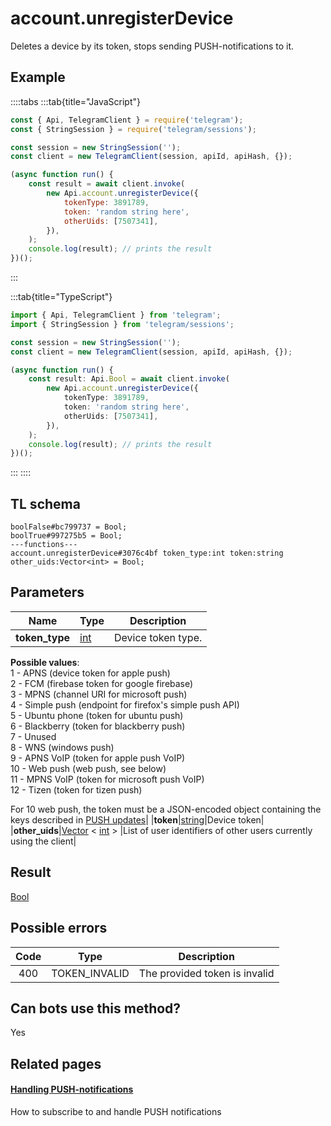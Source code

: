 # account.unregisterDevice

Deletes a device by its token, stops sending PUSH-notifications to it.

## Example

::::tabs
:::tab{title="JavaScript"}

```js
const { Api, TelegramClient } = require('telegram');
const { StringSession } = require('telegram/sessions');

const session = new StringSession('');
const client = new TelegramClient(session, apiId, apiHash, {});

(async function run() {
    const result = await client.invoke(
        new Api.account.unregisterDevice({
            tokenType: 3891789,
            token: 'random string here',
            otherUids: [7507341],
        }),
    );
    console.log(result); // prints the result
})();
```

:::

:::tab{title="TypeScript"}

```ts
import { Api, TelegramClient } from 'telegram';
import { StringSession } from 'telegram/sessions';

const session = new StringSession('');
const client = new TelegramClient(session, apiId, apiHash, {});

(async function run() {
    const result: Api.Bool = await client.invoke(
        new Api.account.unregisterDevice({
            tokenType: 3891789,
            token: 'random string here',
            otherUids: [7507341],
        }),
    );
    console.log(result); // prints the result
})();
```

:::
::::

## TL schema

```
boolFalse#bc799737 = Bool;
boolTrue#997275b5 = Bool;
---functions---
account.unregisterDevice#3076c4bf token_type:int token:string other_uids:Vector<int> = Bool;
```

## Parameters

|      Name      | Type                                      | Description        |
| :------------: | ----------------------------------------- | ------------------ |
| **token_type** | [int](https://core.telegram.org/type/int) | Device token type. |

**Possible values**:  
1 - APNS (device token for apple push)  
2 - FCM (firebase token for google firebase)  
3 - MPNS (channel URI for microsoft push)  
4 - Simple push (endpoint for firefox's simple push API)  
5 - Ubuntu phone (token for ubuntu push)  
6 - Blackberry (token for blackberry push)  
7 - Unused  
8 - WNS (windows push)  
9 - APNS VoIP (token for apple push VoIP)  
10 - Web push (web push, see below)  
11 - MPNS VoIP (token for microsoft push VoIP)  
12 - Tizen (token for tizen push)

For 10 web push, the token must be a JSON-encoded object containing the keys described in [PUSH updates](https://core.telegram.org/api/push-updates)|
|**token**|[string](https://core.telegram.org/type/string)|Device token|
|**other_uids**|[Vector](https://core.telegram.org/type/Vector%20t) < [int](https://core.telegram.org/type/int) > |List of user identifiers of other users currently using the client|

## Result

[Bool](https://core.telegram.org/type/Bool)

## Possible errors

| Code | Type          | Description                   |
| :--: | ------------- | ----------------------------- |
| 400  | TOKEN_INVALID | The provided token is invalid |

## Can bots use this method?

Yes

## Related pages

#### [Handling PUSH-notifications](https://core.telegram.org/api/push-updates)

How to subscribe to and handle PUSH notifications
